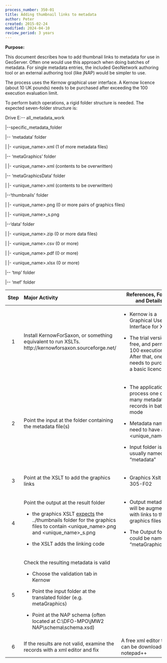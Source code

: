 ```yaml
---
process_number: 350-01
title: Adding thumbnail links to metadata
author: Peter
created: 2015-02-24
modified: 2024-04-10
review_period: 3 years
---
```


**Purpose:**

This document describes how to add thumbnail links to metadata for use in GeoServer. Often one would use this approach when doing batches of metadata. For single metadata entries, the included GeoNetwork authoring tool or an external authoring tool (like jNAP) would be simpler to use.

The process uses the Kernow graphical user interface. A Kernow licence (about 10 UK pounds) needs to be purchased after exceeding the 100 execution evaluation limit.

To perform batch operations, a rigid folder structure is needed. The expected seven-folder structure is:

Drive E:-- all_metadata_work

\|--specific_metadata_folder

\|-- ‘metadata’ folder

\| \|- \<unique_name\>.xml (1 of more metadata files)

\|-- ‘metaGraphics’ folder

\| \|- \<unique_name\>.xml (contents to be overwritten)

\|-- ‘metaGraphicsData’ folder

\| \|- \<unique_name\>.xml (contents to be overwritten)

\|--‘thumbnails’ folder

\| \|- \<unique_name\>.png (0 or more pairs of graphics files)

\| \|- \<unique_name\>\_s.png

\|--‘data’ folder

\| \|- \<unique_name\>.zip (0 or more data files)

\| \|- \<unique_name\>.csv (0 or more)

\| \|- \<unique_name\>.pdf (0 or more)

\| \|- \<unique_name\>.xlsx (0 or more)

\|-- ‘tmp’ folder

\|-- ‘mef’ folder

<table>
<colgroup>
<col style="width: 17%" />
<col style="width: 50%" />
<col style="width: 31%" />
</colgroup>
<thead>
<tr>
<th style="text-align: center;"><strong>Step</strong></th>
<th style="text-align: left;"><strong>Major Activity</strong></th>
<th><strong>References, Forms and Details</strong></th>
</tr>
</thead>
<tbody>
<tr>
<td style="text-align: center;">1</td>
<td style="text-align: left;">Install KernowForSaxon, or something equivalent to run XSLTs. http://kernowforsaxon.sourceforge.net/</td>
<td><ul>
<li><p>Kernow is a Graphical User Interface for XSLTs</p></li>
<li><p>The trial version is free, and permits 100 executions. After that, one needs to purchase a basic licence.</p></li>
</ul></td>
</tr>
<tr>
<td style="text-align: center;">2</td>
<td style="text-align: left;">Point the input at the folder containing the metadata file(s)</td>
<td><ul>
<li><p>The application can process one or many metadata records in batch mode</p></li>
<li><p>Metadata names need to have a &lt;unique_name&gt;.xml</p></li>
<li><p>Input folder is usually named “metadata”</p></li>
</ul></td>
</tr>
<tr>
<td style="text-align: center;">3</td>
<td style="text-align: left;">Point at the XSLT to add the graphics links</td>
<td><ul>
<li><p>Graphics Xslt is in 305-F02</p></li>
</ul></td>
</tr>
<tr>
<td style="text-align: center;">4</td>
<td style="text-align: left;"><p>Point the output at the result folder</p>
<ul>
<li><p>the graphics XSLT <u>expects</u> the ../thumbnails folder for the graphics files to contain &lt;unique_name&gt;.png and &lt;unique_name&gt;_s.png</p></li>
<li><p>the XSLT adds the linking code</p></li>
</ul></td>
<td><ul>
<li><p>Output metadata will be augmented with links to the graphics files</p></li>
<li><p>The Output folder could be named “metaGraphics”</p></li>
</ul></td>
</tr>
<tr>
<td style="text-align: center;">5</td>
<td style="text-align: left;"><p>Check the resulting metadata is valid</p>
<ul>
<li><p>Choose the validation tab in Kernow</p></li>
<li><p>Point the input folder at the translated folder (e.g. metaGraphics)</p></li>
<li><p>Point at the NAP schema (often located at C:\DFO-MPO\jMW2 NAP\schema\schema.xsd)</p></li>
</ul></td>
<td style="text-align: left;"></td>
</tr>
<tr>
<td style="text-align: center;">6</td>
<td style="text-align: left;">If the results are not valid, examine the records with a xml editor and fix</td>
<td style="text-align: left;">A free xml editor that can be downloaded is notepad++</td>
</tr>
</tbody>
</table>
